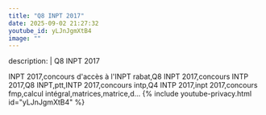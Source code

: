 ```yaml
---
title: "Q8 INPT 2017"
date: 2025-09-02 21:27:32 
youtube_id: yLJnJgmXtB4
image: ""
---
```

description: |
  Q8 INPT 2017
  
  INPT 2017,concours d'accès à l'INPT rabat,Q8 INPT 2017,concours INTP 2017,Q8 INPT,ptt,INTP 2017,concours intp,Q4 INTP 2017,inpt 2017,concours fmp,calcul intégral,matrices,matrice,d...
{% include youtube-privacy.html id="yLJnJgmXtB4" %}
